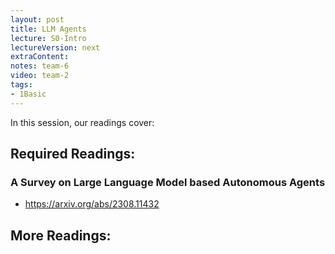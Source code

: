 ```yaml
---
layout: post
title: LLM Agents 
lecture: S0-Intro
lectureVersion: next
extraContent: 
notes: team-6
video: team-2
tags:
- 1Basic
---
```


In this session, our readings cover: 

## Required Readings: 

### A Survey on Large Language Model based Autonomous Agents
  + https://arxiv.org/abs/2308.11432


## More Readings: 
